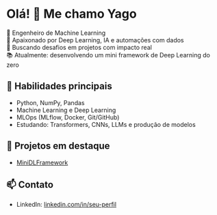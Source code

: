 # Olá! 👋 Me chamo Yago

🎯 Engenheiro de Machine Learning  
🧠 Apaixonado por Deep Learning, IA e automações com dados  
🚀 Buscando desafios em projetos com impacto real  
📚 Atualmente: desenvolvendo um mini framework de Deep Learning do zero

## 🧰 Habilidades principais
- Python, NumPy, Pandas
- Machine Learning e Deep Learning
- MLOps (MLflow, Docker, Git/GitHub)
- Estudando: Transformers, CNNs, LLMs e produção de modelos

## 📌 Projetos em destaque
- [MiniDLFramework](link_para_o_repo)


## 📫 Contato
- LinkedIn: [linkedin.com/in/seu-perfil]([https://www.linkedin.com/in/seu-perfil](https://www.linkedin.com/in/yago-hilario/))

